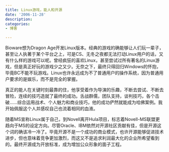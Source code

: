 ```yaml
---
title: Linux游戏，能人和开源
date: '2006-11-28'
description:
categories:
- 博客

---
```

Bioware想为Dragon Age开发Linux版本。经典的游戏的确能够让人们玩一辈子，甚至让人执著于某个平台之上，可是CS、无冬之夜都无法打动Linux用户的话，又有什么样的游戏可以呢。曾经疯狂的喜欢Linux，甚至尝试过所有著名的Linux游戏，但是真正好玩的游戏少之又少。无奈之下，最终只得回归Windows的怀抱，毕竟BC不能不玩游戏。Linux也许永远成为不了普通用户的操作系统，因为普通用户要求的是娱乐，而不是完全的掌握。

真正的能人在关键时刻最靠的住，他享受着作为导演的乐趣，不断去尝试、不断去冒险，连续的技巧造就了最终的成功。舌战群儒，团队支持，谈判技巧，各个击破……综合运用战术、个人魅力和商业技巧，他的成功俨然就能成为哈佛案例。我开始佩服这个人并感叹自己也流着相同的血液。

随着MS宣称Linux属于自己，到Novell离开Hula项目，标志着Novell-MS联盟更趋向于MS的设定方向。尽管Oracle、IBM依然对开源社区贡献有佳，但是开源这个词的确该冷一冷了。毕竟开源不是一个成功的商业模式，也许开源能够促进技术进步，但也意味着竞争更加激烈，而这又不是追求利润最大化的企业所希望看到的。最终开源成为开放标准，成为增加公众形象的面子工程。